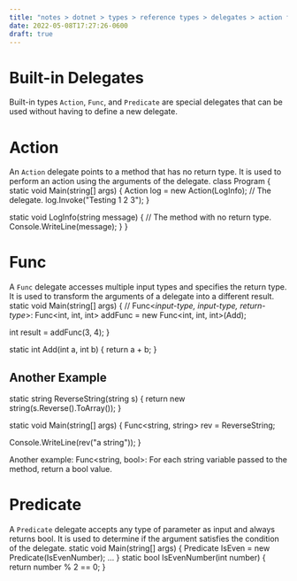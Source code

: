 ```yaml
---
title: "notes > dotnet > types > reference types > delegates > action func predicate"
date: 2022-05-08T17:27:26-0600
draft: true
---
```

# Built-in Delegates
Built-in types `Action`, `Func`, and `Predicate` are special delegates that can be used without having to define a new delegate.

# Action
An `Action` delegate points to a method that has no return type.
It is used to perform an action using the arguments of the delegate.
class Program {
static void Main(string[] args) {
Action<string> log = new Action<string>(LogInfo); // The delegate.
log.Invoke("Testing 1 2 3");
}

static void LogInfo(string message) { // The method with no return type.
Console.WriteLine(message);
}
}

# Func
A `Func` delegate accesses multiple input types and specifies the return type.
It is used to transform the arguments of a delegate into a different result.
static void Main(string[] args) {
// Func<*input-type, input-type, return-type*>:
Func<int, int, int> addFunc = new Func<int, int, int>(Add);

int result = addFunc(3, 4);
}

static int Add(int a, int b) {
return a + b;
}

## Another Example
static string ReverseString(string s) {
return new string(s.Reverse().ToArray());
}

static void Main(string[] args) {
Func<string, string> rev = ReverseString;

Console.WriteLine(rev("a string"));
}

Another example: Func<string, bool>: For each string variable passed to the method, return a bool value.

# Predicate
A `Predicate` delegate accepts any type of parameter as input and always returns bool.
It is used to determine if the argument satisfies the condition of the delegate.
static void Main(string[] args) {
Predicate<int> IsEven = new Predicate<int>(IsEvenNumber);
…
}
static bool IsEvenNumber(int number) {
return number % 2 == 0;
}
